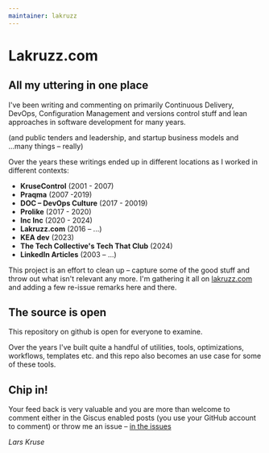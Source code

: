 ```yaml
---
maintainer: lakruzz
---
```

# Lakruzz.com

## All my uttering in one place

I've been writing and commenting on primarily Continuous Delivery, DevOps, Configuration Management and versions control stuff and lean approaches in software development for many years.

(and public tenders and leadership, and startup business models and ...many things – really)

Over the years these writings ended up in different locations as I worked in different contexts:

- **KruseControl** (2001 - 2007)
- **Praqma** (2007 -2019)
- **DOC – DevOps Culture** (2017 - 20019)
- **Prolike** (2017 - 2020)
- **Inc Inc** (2020 - 2024)
- **Lakruzz.com** (2016 – ...)
- **KEA dev** (2023)
- **The Tech Collective's Tech That Club** (2024)
- **LinkedIn Articles** (2003 – ...)

This project is an effort to clean up – capture some of the good stuff and throw out what isn't relevant any more. I'm gathering it all on [lakruzz.com](https://lakruzz.com) and adding a few re-issue remarks here and there.

## The source is open
This repository on github is open for everyone to examine. 

Over the years I've built quite a handful of utilities, tools, optimizations, workflows, templates etc. and this repo also becomes an use case for some of these tools.

## Chip in!
Your feed back is very valuable and you are more than welcome to comment either in the Giscus enabled posts (you use your GitHub account to comment) or throw me an issue – [in the issues](../../issues/)

_Lars Kruse_

